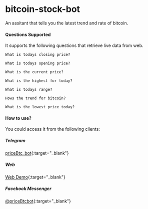 # bitcoin-stock-bot
An assitant that tells you the latest trend and rate of bitcoin.

#### Questions Supported

It supports the following questions that retrieve live data from web.

`What is todays closing price?`

`What is todays opening price?`

`What is the current price?`

`What is the highest for today?`

`What is todays range?`

`Hows the trend for bitcoin?`

`What is the lowest price today?`

#### How to use?

You could access it from the following clients:

##### Telegram

[priceBtc_bot](https://telegram.me/priceBtc_bot){:target="_blank"}

##### Web

[Web Demo](https://console.dialogflow.com/api-client/demo/embedded/345028e2-43d5-4e7b-865b-3584309ad9d5){:target="_blank"}

##### Facebook Messenger

[@priceBtcbot](https://www.facebook.com/login.php?next=https%3A%2F%2Fwww.facebook.com%2Fmessages%2Ft%2Fuser%3A349004642190170){:target="_blank"}
